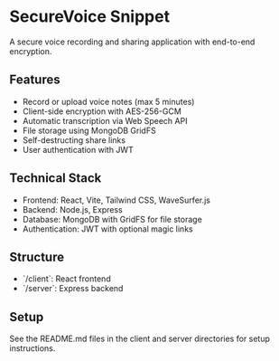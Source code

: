 # SecureVoice Snippet

A secure voice recording and sharing application with end-to-end encryption.

## Features

- Record or upload voice notes (max 5 minutes)
- Client-side encryption with AES-256-GCM
- Automatic transcription via Web Speech API
- File storage using MongoDB GridFS
- Self-destructing share links
- User authentication with JWT

## Technical Stack

- Frontend: React, Vite, Tailwind CSS, WaveSurfer.js
- Backend: Node.js, Express
- Database: MongoDB with GridFS for file storage
- Authentication: JWT with optional magic links

## Structure

- \`/client\`: React frontend
- \`/server\`: Express backend

## Setup

See the README.md files in the client and server directories for setup instructions.
